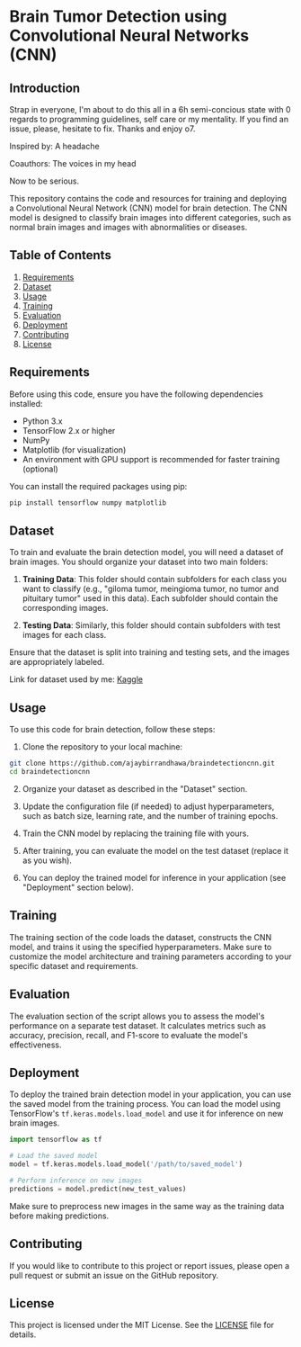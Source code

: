  # Brain Tumor Detection using Convolutional Neural Networks (CNN)

## Introduction

Strap in everyone, I'm about to do this all in a 6h semi-concious state with 0 regards to programming guidelines, self care or my mentality. If you find an issue, please, hesitate to fix. Thanks and enjoy o7.

Inspired by: A headache

Coauthors: The voices in my head

Now to be serious.

This repository contains the code and resources for training and deploying a Convolutional Neural Network (CNN) model for brain detection. The CNN model is designed to classify brain images into different categories, such as normal brain images and images with abnormalities or diseases.

## Table of Contents

1. [Requirements](#requirements)
2. [Dataset](#dataset)
3. [Usage](#usage)
4. [Training](#training)
5. [Evaluation](#evaluation)
6. [Deployment](#deployment)
7. [Contributing](#contributing)
8. [License](#license)

## Requirements

Before using this code, ensure you have the following dependencies installed:

- Python 3.x
- TensorFlow 2.x or higher
- NumPy
- Matplotlib (for visualization)
- An environment with GPU support is recommended for faster training (optional)

You can install the required packages using pip:

```bash
pip install tensorflow numpy matplotlib
```

## Dataset

To train and evaluate the brain detection model, you will need a dataset of brain images. You should organize your dataset into two main folders:

1. **Training Data**: This folder should contain subfolders for each class you want to classify (e.g., "giloma tumor, meingioma tumor, no tumor and pituitary tumor" used in this data). Each subfolder should contain the corresponding images.

2. **Testing Data**: Similarly, this folder should contain subfolders with test images for each class.

Ensure that the dataset is split into training and testing sets, and the images are appropriately labeled. 

Link for dataset used by me: [Kaggle](https://www.kaggle.com/datasets/sartajbhuvaji/brain-tumor-classification-mri/)

## Usage

To use this code for brain detection, follow these steps:

1. Clone the repository to your local machine:

```bash
git clone https://github.com/ajaybirrandhawa/braindetectioncnn.git
cd braindetectioncnn
```

2. Organize your dataset as described in the "Dataset" section.

3. Update the configuration file (if needed) to adjust hyperparameters, such as batch size, learning rate, and the number of training epochs.

4. Train the CNN model by replacing the training file with yours.

5. After training, you can evaluate the model on the test dataset (replace it as you wish).

6. You can deploy the trained model for inference in your application (see "Deployment" section below).

## Training

The training section of the code loads the dataset, constructs the CNN model, and trains it using the specified hyperparameters. Make sure to customize the model architecture and training parameters according to your specific dataset and requirements.

## Evaluation

The evaluation section of the script allows you to assess the model's performance on a separate test dataset. It calculates metrics such as accuracy, precision, recall, and F1-score to evaluate the model's effectiveness.

## Deployment

To deploy the trained brain detection model in your application, you can use the saved model from the training process. You can load the model using TensorFlow's `tf.keras.models.load_model` and use it for inference on new brain images.

```python
import tensorflow as tf

# Load the saved model
model = tf.keras.models.load_model('/path/to/saved_model')

# Perform inference on new images
predictions = model.predict(new_test_values)
```

Make sure to preprocess new images in the same way as the training data before making predictions.

## Contributing

If you would like to contribute to this project or report issues, please open a pull request or submit an issue on the GitHub repository.

## License

This project is licensed under the MIT License. See the [LICENSE](LICENSE) file for details.

